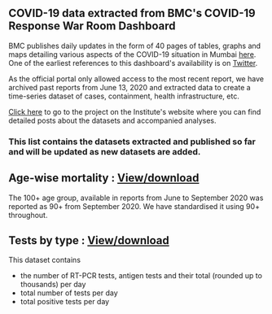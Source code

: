 ## COVID-19 data extracted from BMC's COVID-19 Response War Room Dashboard


BMC publishes daily updates in the form of 40 pages of tables, graphs and maps detailing various aspects of the COVID-19 situation in Mumbai [here](https://stopcoronavirus.mcgm.gov.in/key-updates-trends). One of the earliest references to this dashboard's availability is on [Twitter](https://twitter.com/AshwiniBhide/status/1268604886930857985). 

As the official portal only allowed access to the most recent report, we have archived past reports from June 13, 2020 and extracted data to create a time-series dataset of cases, containment, health infrastructure, etc.

[Click here](https://www.idfcinstitute.org/projects/state-capacity/covid-19-city-databases) to go to the project on the Institute's website where you can find detailed posts about the datasets and accompanied analyses.

### This list contains the datasets extracted and published so far and will be updated as new datasets are added.


## Age-wise mortality : [View/download](https://flatgithub.com/IDFC-Institute/mumbai-covid-data/blob/main/data/mumbai_c19_age_wise_mortality.csv)

The 100+ age group, available in reports from June to September 2020 was reported as 90+ from September 2020. We have standardised it using 90+ throughout.

## Tests by type : [View/download](https://flatgithub.com/IDFC-Institute/mumbai-covid-data/blob/main/data/mumbai_c19_tests_by_type.csv)

This dataset contains 

* the number of RT-PCR tests, antigen tests and their total (rounded up to thousands) per day
* total number of tests per day
* total positive tests per day 